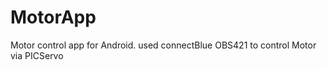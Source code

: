 MotorApp
========

Motor control app for Android. used connectBlue OBS421 to control Motor via PICServo
